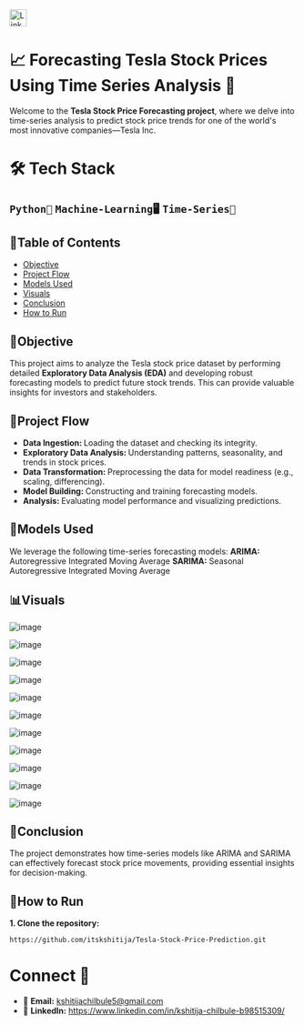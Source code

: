 <a href="https://www.linkedin.com/in/kshitija-chilbule-b98515309/" target="_blank">
  <img src="https://img.shields.io/badge/LinkedIn-Connect-blue?style=flat&logo=linkedin" alt="LinkedIn Badge" style="height: 30px; width: auto;">
</a>

# 📈 Forecasting Tesla Stock Prices Using Time Series Analysis 🚗
Welcome to the <b>Tesla Stock Price Forecasting project</b>, where we delve into time-series analysis to predict stock price trends for one of the world's most innovative companies—Tesla Inc.

# 🛠️ Tech Stack
## `Python🐍` `Machine-Learning🖥️` `Time-Series🎢`

## 📜Table of Contents 
- [Objective](#objective)
- [Project Flow](#project-flow)
- [Models Used](#models-used)
- [Visuals](#visuals)
- [Conclusion](#conclusion)
- [How to Run](#how-to-run)


## 🎯Objective
This project aims to analyze the Tesla stock price dataset by performing detailed <b>Exploratory Data Analysis (EDA)</b> and developing robust forecasting models to predict future stock trends. This can provide valuable insights for investors and stakeholders.

## 🌟Project Flow
- <b>Data Ingestion: </b> Loading the dataset and checking its integrity.
- <b>Exploratory Data Analysis: </b> Understanding patterns, seasonality, and trends in stock prices.
- <b>Data Transformation: </b> Preprocessing the data for model readiness (e.g., scaling, differencing).
- <b>Model Building: </b> Constructing and training forecasting models.
- <b>Analysis: </b> Evaluating model performance and visualizing predictions.

## 🔢Models Used
We leverage the following time-series forecasting models:
<b>ARIMA:</b>  Autoregressive Integrated Moving Average
<b>SARIMA:</b> Seasonal Autoregressive Integrated Moving Average

## 📊Visuals
![image](https://github.com/user-attachments/assets/1b007f0e-eceb-4d0d-b39c-b0dde04f50a1)

![image](https://github.com/user-attachments/assets/2452511d-2ae8-4dd8-aabf-aa4d995f65fb)

![image](https://github.com/user-attachments/assets/91bf0772-c29d-405a-912c-f70f5eabbddd)

![image](https://github.com/user-attachments/assets/54c438f7-9c69-4f34-a1a5-a75248325636)

![image](https://github.com/user-attachments/assets/924b31cf-3df8-4a6a-8f40-549115cc83fe)

![image](https://github.com/user-attachments/assets/a581fa52-09b8-405f-bf88-c3ff99a38d7f)

![image](https://github.com/user-attachments/assets/c1032922-5b4e-4fe5-86a0-63267bbab7e0)

![image](https://github.com/user-attachments/assets/21cf5f87-2f35-4dd7-8bec-3edc4f9a318a)

![image](https://github.com/user-attachments/assets/4c563197-2936-4e87-b94a-e92057c4ec79)

![image](https://github.com/user-attachments/assets/3def734c-e3ec-4050-9f42-3e6b1930b262)

![image](https://github.com/user-attachments/assets/dfe9900e-8171-4dc9-9655-26656d054a5d)

## 📌Conclusion
The project demonstrates how time-series models like ARIMA and SARIMA can effectively forecast stock price movements, providing essential insights for decision-making.

## 🚀How to Run
<b>1. Clone the repository:</b>
```
https://github.com/itskshitija/Tesla-Stock-Price-Prediction.git
```

# Connect 🤝
- 📩 <b>Email:</b> kshitijachilbule5@gmail.com
- 📶 <b>LinkedIn:</b> https://www.linkedin.com/in/kshitija-chilbule-b98515309/
